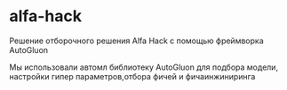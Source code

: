 # alfa-hack
Решение отборочного решения Alfa Hack c помощью фреймворка AutoGluon

Мы использовали автомл библиотеку AutoGluon для подбора модели, настройки гипер параметров,отбора фичей и фичаинжиниринга 
